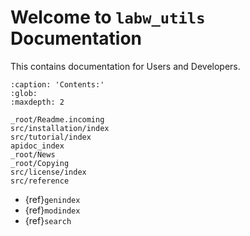 # Welcome to `labw_utils` Documentation

This contains documentation for Users and Developers.

```{toctree}
:caption: 'Contents:'
:glob:
:maxdepth: 2

_root/Readme.incoming
src/installation/index
src/tutorial/index
apidoc_index
_root/News
_root/Copying
src/license/index
src/reference
```

- {ref}`genindex`
- {ref}`modindex`
- {ref}`search`
